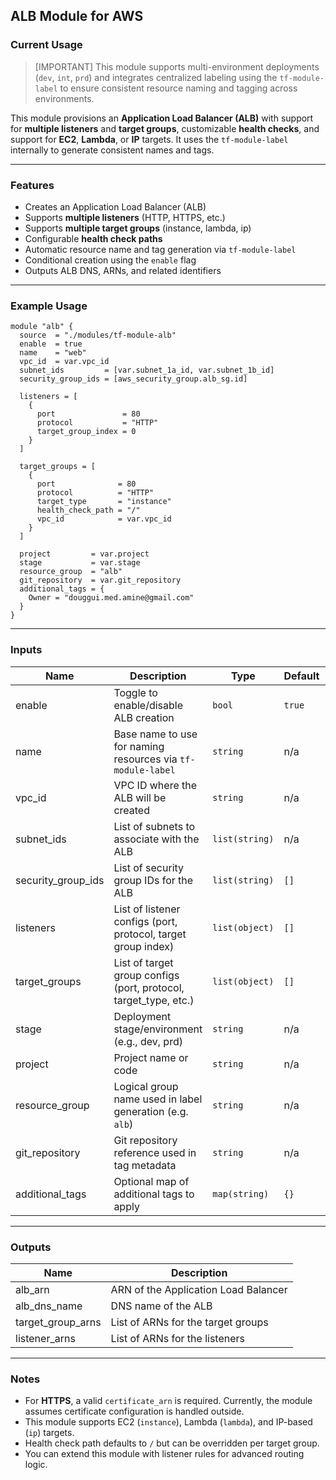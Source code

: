 ## ALB Module for AWS

### Current Usage

> [IMPORTANT] This module supports multi-environment deployments (`dev`, `int`, `prd`) and integrates centralized labeling using the `tf-module-label` to ensure consistent resource naming and tagging across environments.

This module provisions an **Application Load Balancer (ALB)** with support for **multiple listeners** and **target groups**, customizable **health checks**, and support for **EC2**, **Lambda**, or **IP** targets. It uses the `tf-module-label` internally to generate consistent names and tags.

---

### Features

- Creates an Application Load Balancer (ALB)
- Supports **multiple listeners** (HTTP, HTTPS, etc.)
- Supports **multiple target groups** (instance, lambda, ip)
- Configurable **health check paths**
- Automatic resource name and tag generation via `tf-module-label`
- Conditional creation using the `enable` flag
- Outputs ALB DNS, ARNs, and related identifiers

---

### Example Usage

```hcl
module "alb" {
  source  = "./modules/tf-module-alb"
  enable  = true
  name    = "web"
  vpc_id  = var.vpc_id
  subnet_ids         = [var.subnet_1a_id, var.subnet_1b_id]
  security_group_ids = [aws_security_group.alb_sg.id]

  listeners = [
    {
      port               = 80
      protocol           = "HTTP"
      target_group_index = 0
    }
  ]

  target_groups = [
    {
      port              = 80
      protocol          = "HTTP"
      target_type       = "instance"
      health_check_path = "/"
      vpc_id            = var.vpc_id
    }
  ]

  project         = var.project
  stage           = var.stage
  resource_group  = "alb"
  git_repository  = var.git_repository
  additional_tags = {
    Owner = "douggui.med.amine@gmail.com"
  }
}
```

---

### Inputs

| Name                | Description                                                           | Type             | Default     | Required |
|---------------------|------------------------------------------------------------------------|------------------|-------------|:--------:|
| enable              | Toggle to enable/disable ALB creation                                 | `bool`           | `true`      | no       |
| name                | Base name to use for naming resources via `tf-module-label`           | `string`         | n/a         | yes      |
| vpc_id              | VPC ID where the ALB will be created                                  | `string`         | n/a         | yes      |
| subnet_ids          | List of subnets to associate with the ALB                             | `list(string)`   | n/a         | yes      |
| security_group_ids  | List of security group IDs for the ALB                                | `list(string)`   | `[]`        | no       |
| listeners           | List of listener configs (port, protocol, target group index)         | `list(object)`   | `[]`        | yes      |
| target_groups       | List of target group configs (port, protocol, target_type, etc.)      | `list(object)`   | `[]`        | yes      |
| stage               | Deployment stage/environment (e.g., dev, prd)                         | `string`         | n/a         | yes      |
| project             | Project name or code                                                  | `string`         | n/a         | yes      |
| resource_group      | Logical group name used in label generation (e.g. `alb`)              | `string`         | n/a         | yes      |
| git_repository      | Git repository reference used in tag metadata                         | `string`         | n/a         | yes      |
| additional_tags     | Optional map of additional tags to apply                              | `map(string)`    | `{}`        | no       |

---

### Outputs

| Name               | Description                         |
|--------------------|-------------------------------------|
| alb_arn            | ARN of the Application Load Balancer |
| alb_dns_name       | DNS name of the ALB                 |
| target_group_arns  | List of ARNs for the target groups  |
| listener_arns      | List of ARNs for the listeners      |

---
### Notes

- For **HTTPS**, a valid `certificate_arn` is required. Currently, the module assumes certificate configuration is handled outside.
- This module supports EC2 (`instance`), Lambda (`lambda`), and IP-based (`ip`) targets.
- Health check path defaults to `/` but can be overridden per target group.
- You can extend this module with listener rules for advanced routing logic.
